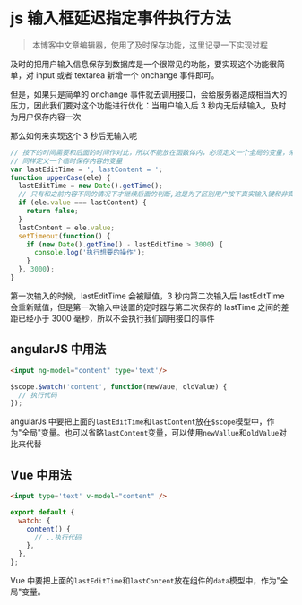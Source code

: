 <!-- Date: 2016-08-19 20:57:34 -->

# js 输入框延迟指定事件执行方法

> 本博客中文章编辑器，使用了及时保存功能，这里记录一下实现过程

及时的把用户输入信息保存到数据库是一个很常见的功能，要实现这个功能很简单，对 input 或者 textarea 新增一个 onchange 事件即可。

但是，如果只是简单的 onchange 事件就去调用接口，会给服务器造成相当大的压力，因此我们要对这个功能进行优化：当用户输入后 3 秒内无后续输入，及时为用户保存内容一次

那么如何来实现这个 3 秒后无输入呢

```js
// 按下的时间需要和后面的时间作对比，所以不能放在函数体内，必须定义一个全局的变量，来存储用户改变内容的时间
// 同样定义一个临时保存内容的变量
var lastEditTime = ', lastContent = ';
function upperCase(ele) {
  lastEditTime = new Date().getTime();
  // 只有和之前内容不同的情况下才继续后面的判断,这是为了区别用户按下真实输入键和非真实输入键，比如上下左右等
  if (ele.value === lastContent) {
    return false;
  }
  lastContent = ele.value;
  setTimeout(function() {
    if (new Date().getTime() - lastEditTime > 3000) {
      console.log('执行想要的操作');
    }
  }, 3000);
}
```

第一次输入的时候，lastEditTime 会被赋值，3 秒内第二次输入后 lastEditTime 会重新赋值，但是第一次输入中设置的定时器与第二次保存的 lastTime 之间的差距已经小于 3000 毫秒，所以不会执行我们调用接口的事件

## angularJS 中用法

```html
<input ng-model="content" type='text'/>
```

```js
$scope.$watch('content', function(newVaue, oldValue) {
  // 执行代码
});
```

angularJs 中要把上面的`lastEditTime`和`lastContent`放在`$scope`模型中，作为"全局"变量。也可以省略`lastContent`变量，可以使用`newVallue`和`oldValue`对比来代替

## Vue 中用法

```html
<input type='text' v-model="content" />
```

```js
export default {
  watch: {
    content() {
      // ..执行代码
    },
  },
};
```

Vue 中要把上面的`lastEditTime`和`lastContent`放在组件的`data`模型中，作为"全局"变量。
